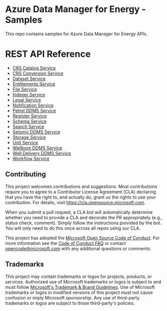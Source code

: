 # Azure Data Manager for Energy - Samples

This repo contains samples for Azure Data Manager for Energy APIs.

# REST API Reference

* [CRS Catalog Service](/adme-samples/rest-apis/index.html?page=/adme-samples/rest-apis/M18/crs_catalog_v2_openapi.yaml)
* [CRS Conversion Service](/adme-samples/rest-apis/index.html?page=/adme-samples/rest-apis/M18/crs_converter_openapi.yaml)
* [Dataset Service](/adme-samples/rest-apis/index.html?page=/adme-samples/rest-apis/M18/dataset_openapi.yaml)
* [Entitlements Service](/adme-samples/rest-apis/index.html?page=/adme-samples/rest-apis/M18/entitlements_openapi.yaml)
* [File Service](/adme-samples/rest-apis/index.html?page=/adme-samples/rest-apis/M18/file_service_openapi.yaml)
* [Indexer Service](/adme-samples/rest-apis/index.html?page=/adme-samples/rest-apis/M18/indexer_openapi.yaml)
* [Legal Service](/adme-samples/rest-apis/index.html?page=/adme-samples/rest-apis/M18/compliance_openapi.yaml)
* [Notification Service](/adme-samples/rest-apis/index.html?page=/adme-samples/rest-apis/M18/notification_openapi.yaml)
* [Petrel DDMS Service](/adme-samples/rest-apis/index.html?page=/adme-samples/rest-apis/M18/petrel_ddms_openapi.yaml)
* [Register Service](/adme-samples/rest-apis/index.html?page=/adme-samples/rest-apis/M18/register_openapi.yaml)
* [Schema Service](/adme-samples/rest-apis/index.html?page=/adme-samples/rest-apis/M18/schema_openapi.yaml)
* [Search Service](/adme-samples/rest-apis/index.html?page=/adme-samples/rest-apis/M18/search_openapi.yaml)
* [Seismic DDMS Service](/adme-samples/rest-apis/index.html?page=/adme-samples/rest-apis/M18/seismic_ddms_openapi.yaml)
* [Storage Service](/adme-samples/rest-apis/index.html?page=/adme-samples/rest-apis/M18/storage_openapi.yaml)
* [Unit Service](/adme-samples/rest-apis/index.html?page=/adme-samples/rest-apis/M18/unit_openapi.yaml)
* [Wellbore DDMS Service](/adme-samples/rest-apis/index.html?page=/adme-samples/rest-apis/M18/wellbore_ddms_openapi.yaml)
* [Well Delivery DDMS Service](/adme-samples/rest-apis/index.html?page=/adme-samples/rest-apis/M18/welldelivery_ddms_openapi.yaml)
* [Workflow Service](/adme-samples/rest-apis/index.html?page=/adme-samples/rest-apis/M18/ingestion_worflow_openapi.yaml)

## Contributing

This project welcomes contributions and suggestions.  Most contributions require you to agree to a
Contributor License Agreement (CLA) declaring that you have the right to, and actually do, grant us
the rights to use your contribution. For details, visit https://cla.opensource.microsoft.com.

When you submit a pull request, a CLA bot will automatically determine whether you need to provide
a CLA and decorate the PR appropriately (e.g., status check, comment). Simply follow the instructions
provided by the bot. You will only need to do this once across all repos using our CLA.

This project has adopted the [Microsoft Open Source Code of Conduct](https://opensource.microsoft.com/codeofconduct/).
For more information see the [Code of Conduct FAQ](https://opensource.microsoft.com/codeofconduct/faq/) or
contact [opencode@microsoft.com](mailto:opencode@microsoft.com) with any additional questions or comments.

## Trademarks

This project may contain trademarks or logos for projects, products, or services. Authorized use of Microsoft
trademarks or logos is subject to and must follow
[Microsoft's Trademark & Brand Guidelines](https://www.microsoft.com/en-us/legal/intellectualproperty/trademarks/usage/general).
Use of Microsoft trademarks or logos in modified versions of this project must not cause confusion or imply Microsoft sponsorship.
Any use of third-party trademarks or logos are subject to those third-party's policies.
